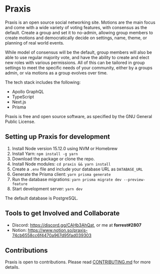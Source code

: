# Praxis

Praxis is an open source social networking site. Motions are the main focus and come with a wide variety of voting features, with consensus as the default. Create a group and set it to no-admin, allowing group members to create motions and democratically decide on settings, name, theme, or planning of real world events.

While model of consensus will be the default, group members will also be able to use regular majority vote, and have the ability to create and elect new roles with various permissions. All of this can be tailored in group settings to meet the specific needs of your community, either by a groups admin, or via motions as a group evolves over time.

The tech stack includes the following:

- Apollo GraphQL
- TypeScript
- Next.js
- Prisma

Praxis is free and open source software, as specified by the GNU General Public License.

## Setting up Praxis for development

1. Install Node version 15.12.0 using NVM or Homebrew
2. Install Yarn: `npm install -g yarn`
3. Download the package or clone the repo.
4. Install Node modules: `cd praxis && yarn install`
5. Create a `.env` file and include your database URL as `DATABASE_URL`
6. Generate the Prisma client: `yarn prisma generate`
7. Run the database migrations: `yarn prisma migrate dev --preview-feature`
8. Start development server: `yarn dev`

The default database is PostgreSQL.

## Tools to get Involved and Collaborate

- Discord: https://discord.gg/CAHb3AhQat, or me at **forrest#2807**
- Notion: https://www.notion.so/praxis-74cb6558cc6f4470a967d95fad039303

## Contributions

Praxis is open to contributions. Please read [CONTRIBUTING.md](https://github.com/forrestwilkins/praxis/blob/main/CONTRIBUTING.md) for more details.
